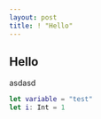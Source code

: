 ```yaml
---
layout: post
title: ! "Hello"
---
```


## Hello
asdasd


```swift
let variable = "test"
let i: Int = 1
```
